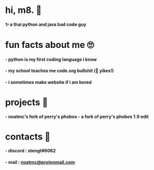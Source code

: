 # hi, m8. 👋
#### ✨ a thai python and java bad code guy
# fun facts about me 🙄
#### - python is my first coding language i know
#### - my school teaches me code.org bullshit (🤮 yikes!)
#### - i sometimes make website if i am bored
# projects 📁
#### - noatmc's fork of perry's phobos - a fork of perry's phobos 1.9 edit
# contacts 🚀
#### - discord : stengt#6062
#### - mail : noatmc@protonmail.com
